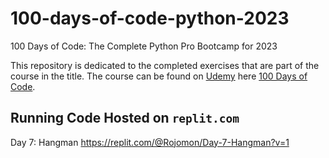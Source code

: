 # 100-days-of-code-python-2023
100 Days of Code: The Complete Python Pro Bootcamp for 2023

This repository is dedicated to the completed exercises that are part of the course in the title.
The course can be found on [Udemy](https://www.udemy.com/) here [100 Days of Code](https://www.udemy.com/course/100-days-of-code/).

## Running Code Hosted on `replit.com`
Day 7: Hangman
https://replit.com/@Rojomon/Day-7-Hangman?v=1
